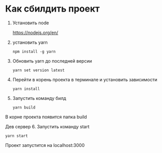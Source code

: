 # Как сбилдить проект

1. Установить node

   <https://nodejs.org/en/>

2. установить yarn

   `npm install -g yarn`

3. Обновить yarn до последней версии

   `yarn set version latest`

4. Перейти в корень проекта в терминале и установить зависимости

   `yarn install`

5. Запустить команду билд

   `yarn build`

В корне проекта появится папка build

Дев сервер
6. Запустить команду start

   `yarn start`

Проект запустится на localhost:3000

